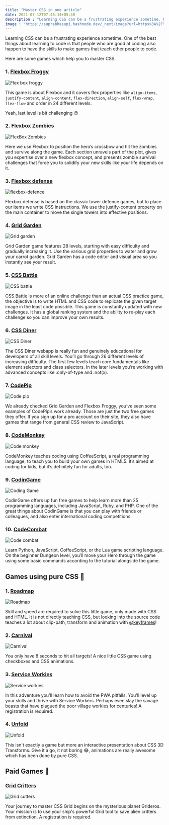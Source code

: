 ```yaml
---
title: "Master CSS in one article"
date: 2021-07-12T07:46:14+05:30
description : "Learning CSS can be a frustrating experience sometime. One of the best things about learning to code"
image : "https://suprabhasupi.hashnode.dev/_next/image?url=https%3A%2F%2Fcdn.hashnode.com%2Fres%2Fhashnode%2Fimage%2Fupload%2Fv1622207619931%2FMbGpVeh-7.png%3Fw%3D1600%26h%3D840%26fit%3Dcrop%26crop%3Dentropy%26auto%3Dcompress%2Cformat%26format%3Dwebp&w=1920&q=75"
---
```


Learning CSS can be a frustrating experience sometime. One of the best things about learning to code is that people who are good at coding also happen to have the skills to make games that teach other people to code.

Here are some games which help you to master CSS.

### 1\. [Flexbox Froggy](http://flexboxfroggy.com/)

![Flex box froggy](https://i.imgur.com/GWrtvGq.jpg)

This game is about Flexbox and it covers flex properties like `align-items`, `justify-content`, `align-content`, `flex-direction`, `align-self`, `flex-wrap`, `flex-flow` and order in 24 different levels.

Yeah, last level is bit challenging 😉

### 2\. [Flexbox Zombies](https://mastery.games/flexboxzombies/)

![FlexBox Zombies](https://i.imgur.com/O8cIaZn.jpg)

Here we use Flexbox to position the hero’s crossbow and hit the zombies and survive along the game. Each section unravels part of the plot, gives you expertise over a new flexbox concept, and presents zombie survival challenges that force you to solidify your new skills like your life depends on it.

### 3\. [Flexbox defense](http://www.flexboxdefense.com/)

![flexbox-defence](https://i.imgur.com/qi8yDrT.jpg)

Flexbox defense is based on the classic tower defence games, but to place our items we write CSS instructions. We use the justify-content property on the main container to move the single towers into effective positions.

### 4\. [Grid Garden](https://cssgridgarden.com/)

![Grid garden](https://i.imgur.com/zeffn3Q.jpg)

Grid Garden game features 28 levels, starting with easy difficulty and gradually increasing it. Use the various grid properties to water and grow your carrot garden. Grid Garden has a code editor and visual area so you instantly see your result.

### 5\. [CSS Battle](https://cssbattle.dev/)

![CSS battle](https://i.imgur.com/Y4p1koK.png)

CSS Battle is more of an online challenge than an actual CSS practice game, the objective is to write HTML and CSS code to replicate the given target image in the least code possible. This game is constantly updated with new challenges. It has a global ranking system and the ability to re-play each challenge so you can improve your own results.

### 6\. [CSS Diner](https://flukeout.github.io/)

![CSS Diner](https://i.imgur.com/Q4gpwIi.jpg)

The CSS Diner webapp is really fun and genuinely educational for developers of all skill levels. You’ll go through 26 different levels of increasing difficulty. The first few levels teach core fundamentals like element selectors and class selectors. In the later levels you’re working with advanced concepts like :only-of-type and :not(x).

### 7\. [CodePip](https://codepip.com/)

![Code pip](https://i.imgur.com/UNmPh6x.png)

We already checked Grid Garden and Flexbox Froggy, you’ve seen some examples of CodePip’s work already. Those are just the two free games they offer. If you sign up for a pro account on their site, they also have games that range from general CSS review to JavaScript.

### 8\. [CodeMonkey](https://www.playcodemonkey.com/)

![Code monkey](https://i.imgur.com/RiDdi9j.png)

CodeMonkey teaches coding using CoffeeScript, a real programming language, to teach you to build your own games in HTML5. It’s aimed at coding for kids, but it’s definitely fun for adults, too.

### 9\. [CodinGame](https://www.codingame.com/start)

![Coding Game](https://i.imgur.com/VPE7X9E.png)

CodinGame offers up fun free games to help learn more than 25 programming languages, including JavaScript, Ruby, and PHP. One of the great things about CodinGame is that you can play with friends or colleagues, and also enter international coding competitions.

### 10\. [CodeCombat](https://codecombat.com/)

![Code combat](https://i.imgur.com/WdknSPK.png)

Learn Python, JavaScript, CoffeeScript, or the Lua game scripting language. On the beginner Dungeon level, you’ll move your Hero through the game using some basic commands according to the tutorial alongside the game.

Games using pure CSS 🔖
-----------------------

### 1\. [Roadmap](http://victordarras.fr/cssgame)

![Roadmap](https://i.imgur.com/m5JJsR7.png)

Skill and speed are required to solve this little game, only made with CSS and HTML. It is not directly teaching CSS, but looking into the source code teaches a lot about clip-path, transform and animation with [@keyframes](https://hashnode.com/@keyframes)!

### 2\. [Carnival](https://codepen.io/una/pen/NxZaNr)

![Carnival](https://i.imgur.com/YC1TEbp.png)

You only have 8 seconds to hit all targets! A nice little CSS game using checkboxes and CSS animations.

### 3\. [Service Workies](https://serviceworkies.com)

![Service workies](https://i.imgur.com/9nBP8Oe.png)

In this adventure you'll learn how to avoid the PWA pitfalls. You'll level up your skills and thrive with Service Workers. Perhaps even slay the savage beasts that have plagued the poor village workies for centuries! A registration is required.

### 4\. [Unfold](https://rupl.github.io/unfold/)

![Unfold](https://i.imgur.com/UazaTSl.png)

This isn't exactly a game but more an interactive presentation about CSS 3D Transforms. Give it a go, it not boring 😂, animations are really awesome which has been done by pure CSS.

Paid Games 🤑
-------------

### [Grid Critters](https://gridcritters.com)

![Grid cutters](https://i.imgur.com/xH0phte.png)

Your journey to master CSS Grid begins on the mysterious planet Grideros. Your mission is to use your ship's powerful Grid tool to save alien critters from extinction. A registration is required.